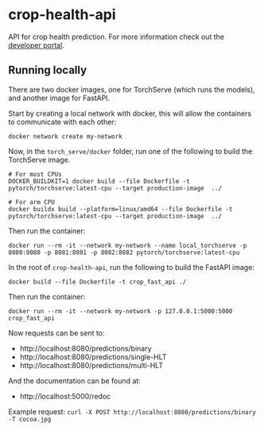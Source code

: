 # crop-health-api
API for crop health prediction. For more information check out the [developer portal](https://developer-test.openepi.io/data-catalog/crop-health/).

## Running locally

There are two docker images, one for TorchServe (which runs the models), and another image for FastAPI.

Start by creating a local network with docker, this will allow the containers to communicate with each other:
```
docker network create my-network
```

Now, in the `torch_serve/docker` folder, run one of the following to build the TorchServe image.
```
# For most CPUs
DOCKER_BUILDKIT=1 docker build --file Dockerfile -t pytorch/torchserve:latest-cpu --target production-image  ../

# For arm CPU
docker buildx build --platform=linux/amd64 --file Dockerfile -t pytorch/torchserve:latest-cpu --target production-image  ../
```
Then run the container:
```
docker run --rm -it --network my-network --name local_torchserve -p 8080:8080 -p 8081:8081 -p 8082:8082 pytorch/torchserve:latest-cpu
```

In the root of `crop-health-api`, run the following to build the FastAPI image:
```
docker build --file Dockerfile -t crop_fast_api ./
```
Then run the container:
```
docker run --rm -it --network my-network -p 127.0.0.1:5000:5000 crop_fast_api
```

Now requests can be sent to:
- http://localhost:8080/predictions/binary
- http://localhost:8080/predictions/single-HLT
- http://localhost:8080/predictions/multi-HLT

And the documentation can be found at:
- http://localhost:5000/redoc

Example request: `curl -X POST http://localhost:8080/predictions/binary -T cocoa.jpg`